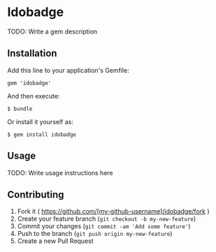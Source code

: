 # Idobadge

TODO: Write a gem description

## Installation

Add this line to your application's Gemfile:

    gem 'idobadge'

And then execute:

    $ bundle

Or install it yourself as:

    $ gem install idobadge

## Usage

TODO: Write usage instructions here

## Contributing

1. Fork it ( https://github.com/[my-github-username]/idobadge/fork )
2. Create your feature branch (`git checkout -b my-new-feature`)
3. Commit your changes (`git commit -am 'Add some feature'`)
4. Push to the branch (`git push origin my-new-feature`)
5. Create a new Pull Request
